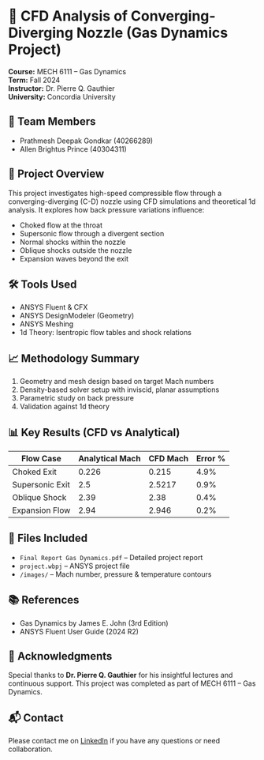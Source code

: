 # 🚀 CFD Analysis of Converging-Diverging Nozzle (Gas Dynamics Project)

**Course:** MECH 6111 – Gas Dynamics  
**Term:** Fall 2024  
**Instructor:** Dr. Pierre Q. Gauthier  
**University:** Concordia University

## 👥 Team Members
- Prathmesh Deepak Gondkar (40266289)  
- Allen Brightus Prince (40304311)

## 📌 Project Overview

This project investigates high-speed compressible flow through a converging-diverging (C-D) nozzle using CFD simulations and theoretical 1d analysis. It explores how back pressure variations influence:

- Choked flow at the throat  
- Supersonic flow through a divergent section  
- Normal shocks within the nozzle  
- Oblique shocks outside the nozzle  
- Expansion waves beyond the exit  

## 🛠 Tools Used
- ANSYS Fluent & CFX  
- ANSYS DesignModeler (Geometry)  
- ANSYS Meshing  
- 1d Theory: Isentropic flow tables and shock relations  

## 📈 Methodology Summary
1. Geometry and mesh design based on target Mach numbers  
2. Density-based solver setup with inviscid, planar assumptions  
3. Parametric study on back pressure  
4. Validation against 1d theory  

## 📊 Key Results (CFD vs Analytical)

| Flow Case        | Analytical Mach | CFD Mach | Error % |
|------------------|------------------|----------|---------|
| Choked Exit      | 0.226            | 0.215    | 4.9%    |
| Supersonic Exit  | 2.5              | 2.5217   | 0.9%    |
| Oblique Shock    | 2.39             | 2.38     | 0.4%    |
| Expansion Flow   | 2.94             | 2.946    | 0.2%    |

## 📂 Files Included

- `Final Report Gas Dynamics.pdf` – Detailed project report  
- `project.wbpj` – ANSYS project file  
- `/images/` – Mach number, pressure & temperature contours  

## 📚 References
- Gas Dynamics by James E. John (3rd Edition)  
- ANSYS Fluent User Guide (2024 R2)  

## 🙏 Acknowledgments
Special thanks to **Dr. Pierre Q. Gauthier** for his insightful lectures and continuous support. This project was completed as part of MECH 6111 – Gas Dynamics.

## 📬 Contact
Please contact me on [LinkedIn](www.linkedin.com/in/prathmeshgondkar) if you have any questions or need collaboration.

